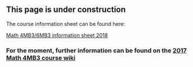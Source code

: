 ## This page is under construction

The course information sheet can be found here:

[Math 4MB3/6MB3 information sheet 2018](handouts/4mbinfo_2018.pdf)

### For the moment, further information can be found on the [2017 Math 4MB3 course wiki](http://lalashan.mcmaster.ca/theobio/4MB3/index.php/Main_Page)